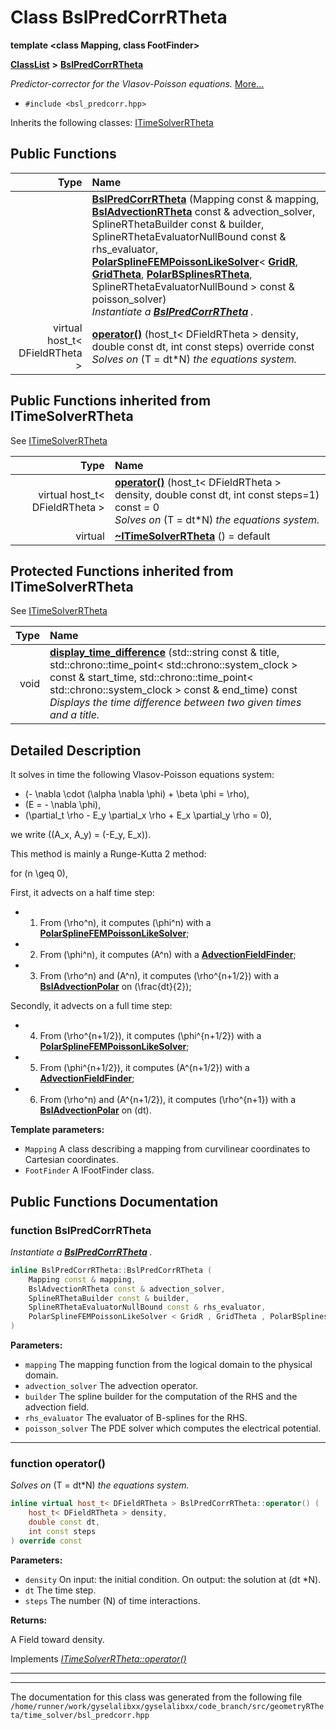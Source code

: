 

# Class BslPredCorrRTheta

**template &lt;class Mapping, class FootFinder&gt;**



[**ClassList**](annotated.md) **>** [**BslPredCorrRTheta**](classBslPredCorrRTheta.md)



_Predictor-corrector for the Vlasov-Poisson equations._ [More...](#detailed-description)

* `#include <bsl_predcorr.hpp>`



Inherits the following classes: [ITimeSolverRTheta](classITimeSolverRTheta.md)






















































## Public Functions

| Type | Name |
| ---: | :--- |
|   | [**BslPredCorrRTheta**](#function-bslpredcorrrtheta) (Mapping const & mapping, [**BslAdvectionRTheta**](classBslAdvectionPolar.md) const & advection\_solver, SplineRThetaBuilder const & builder, SplineRThetaEvaluatorNullBound const & rhs\_evaluator, [**PolarSplineFEMPoissonLikeSolver**](classPolarSplineFEMPoissonLikeSolver.md)&lt; [**GridR**](structGridR.md), [**GridTheta**](structGridTheta.md), [**PolarBSplinesRTheta**](structPolarBSplinesRTheta.md), SplineRThetaEvaluatorNullBound &gt; const & poisson\_solver) <br>_Instantiate a_ [_**BslPredCorrRTheta**_](classBslPredCorrRTheta.md) _._ |
| virtual host\_t&lt; DFieldRTheta &gt; | [**operator()**](#function-operator) (host\_t&lt; DFieldRTheta &gt; density, double const dt, int const steps) override const<br>_Solves on_ \(T = dt*N\) _the equations system._ |


## Public Functions inherited from ITimeSolverRTheta

See [ITimeSolverRTheta](classITimeSolverRTheta.md)

| Type | Name |
| ---: | :--- |
| virtual host\_t&lt; DFieldRTheta &gt; | [**operator()**](classITimeSolverRTheta.md#function-operator) (host\_t&lt; DFieldRTheta &gt; density, double const dt, int const steps=1) const = 0<br>_Solves on_ \(T = dt*N\) _the equations system._ |
| virtual  | [**~ITimeSolverRTheta**](classITimeSolverRTheta.md#function-itimesolverrtheta) () = default<br> |
















































## Protected Functions inherited from ITimeSolverRTheta

See [ITimeSolverRTheta](classITimeSolverRTheta.md)

| Type | Name |
| ---: | :--- |
|  void | [**display\_time\_difference**](classITimeSolverRTheta.md#function-display_time_difference) (std::string const & title, std::chrono::time\_point&lt; std::chrono::system\_clock &gt; const & start\_time, std::chrono::time\_point&lt; std::chrono::system\_clock &gt; const & end\_time) const<br>_Displays the time difference between two given times and a title._  |






## Detailed Description


It solves in time the following Vlasov-Poisson equations system:



* \(- \nabla \cdot (\alpha \nabla \phi) + \beta \phi = \rho\),
* \(E = - \nabla \phi\),
* \(\partial_t \rho - E_y \partial_x \rho + E_x \partial_y \rho = 0\),




we write \((A_x, A_y) =  (-E_y, E_x)\).


This method is mainly a Runge-Kutta 2 method:


for \(n \geq 0\),


First, it advects on a half time step:
* 1. From \(\rho^n\), it computes \(\phi^n\) with a [**PolarSplineFEMPoissonLikeSolver**](classPolarSplineFEMPoissonLikeSolver.md);
* 2. From \(\phi^n\), it computes \(A^n\) with a [**AdvectionFieldFinder**](classAdvectionFieldFinder.md);
* 3. From \(\rho^n\) and \(A^n\), it computes \(\rho^{n+1/2}\) with a [**BslAdvectionPolar**](classBslAdvectionPolar.md) on \(\frac{dt}{2}\);




Secondly, it advects on a full time step:
* 4. From \(\rho^{n+1/2}\), it computes \(\phi^{n+1/2}\) with a [**PolarSplineFEMPoissonLikeSolver**](classPolarSplineFEMPoissonLikeSolver.md);
* 5. From \(\phi^{n+1/2}\), it computes \(A^{n+1/2}\) with a [**AdvectionFieldFinder**](classAdvectionFieldFinder.md);
* 6. From \(\rho^n\) and \(A^{n+1/2}\), it computes \(\rho^{n+1}\) with a [**BslAdvectionPolar**](classBslAdvectionPolar.md) on \(dt\).






**Template parameters:**


* `Mapping` A class describing a mapping from curvilinear coordinates to Cartesian coordinates. 
* `FootFinder` A IFootFinder class. 




    
## Public Functions Documentation




### function BslPredCorrRTheta 

_Instantiate a_ [_**BslPredCorrRTheta**_](classBslPredCorrRTheta.md) _._
```C++
inline BslPredCorrRTheta::BslPredCorrRTheta (
    Mapping const & mapping,
    BslAdvectionRTheta const & advection_solver,
    SplineRThetaBuilder const & builder,
    SplineRThetaEvaluatorNullBound const & rhs_evaluator,
    PolarSplineFEMPoissonLikeSolver < GridR , GridTheta , PolarBSplinesRTheta , SplineRThetaEvaluatorNullBound > const & poisson_solver
) 
```





**Parameters:**


* `mapping` The mapping function from the logical domain to the physical domain. 
* `advection_solver` The advection operator. 
* `builder` The spline builder for the computation of the RHS and the advection field. 
* `rhs_evaluator` The evaluator of B-splines for the RHS. 
* `poisson_solver` The PDE solver which computes the electrical potential. 




        

<hr>



### function operator() 

_Solves on_ \(T = dt*N\) _the equations system._
```C++
inline virtual host_t< DFieldRTheta > BslPredCorrRTheta::operator() (
    host_t< DFieldRTheta > density,
    double const dt,
    int const steps
) override const
```





**Parameters:**


* `density` On input: the initial condition. On output: the solution at \(dt *N\). 
* `dt` The time step. 
* `steps` The number \(N\) of time interactions.



**Returns:**

A Field toward density. 





        
Implements [*ITimeSolverRTheta::operator()*](classITimeSolverRTheta.md#function-operator)


<hr>

------------------------------
The documentation for this class was generated from the following file `/home/runner/work/gyselalibxx/gyselalibxx/code_branch/src/geometryRTheta/time_solver/bsl_predcorr.hpp`


